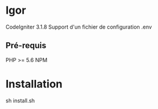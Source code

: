 # Igor
CodeIgniter 3.1.8
Support d'un fichier de configuration .env

## Pré-requis
PHP >= 5.6
NPM

# Installation
sh install.sh